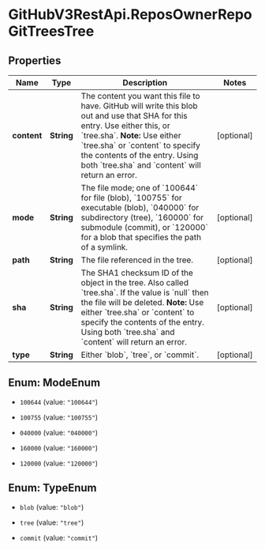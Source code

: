 # GitHubV3RestApi.ReposOwnerRepoGitTreesTree

## Properties

Name | Type | Description | Notes
------------ | ------------- | ------------- | -------------
**content** | **String** | The content you want this file to have. GitHub will write this blob out and use that SHA for this entry. Use either this, or &#x60;tree.sha&#x60;.      **Note:** Use either &#x60;tree.sha&#x60; or &#x60;content&#x60; to specify the contents of the entry. Using both &#x60;tree.sha&#x60; and &#x60;content&#x60; will return an error. | [optional] 
**mode** | **String** | The file mode; one of &#x60;100644&#x60; for file (blob), &#x60;100755&#x60; for executable (blob), &#x60;040000&#x60; for subdirectory (tree), &#x60;160000&#x60; for submodule (commit), or &#x60;120000&#x60; for a blob that specifies the path of a symlink. | [optional] 
**path** | **String** | The file referenced in the tree. | [optional] 
**sha** | **String** | The SHA1 checksum ID of the object in the tree. Also called &#x60;tree.sha&#x60;. If the value is &#x60;null&#x60; then the file will be deleted.      **Note:** Use either &#x60;tree.sha&#x60; or &#x60;content&#x60; to specify the contents of the entry. Using both &#x60;tree.sha&#x60; and &#x60;content&#x60; will return an error. | [optional] 
**type** | **String** | Either &#x60;blob&#x60;, &#x60;tree&#x60;, or &#x60;commit&#x60;. | [optional] 



## Enum: ModeEnum


* `100644` (value: `"100644"`)

* `100755` (value: `"100755"`)

* `040000` (value: `"040000"`)

* `160000` (value: `"160000"`)

* `120000` (value: `"120000"`)





## Enum: TypeEnum


* `blob` (value: `"blob"`)

* `tree` (value: `"tree"`)

* `commit` (value: `"commit"`)




